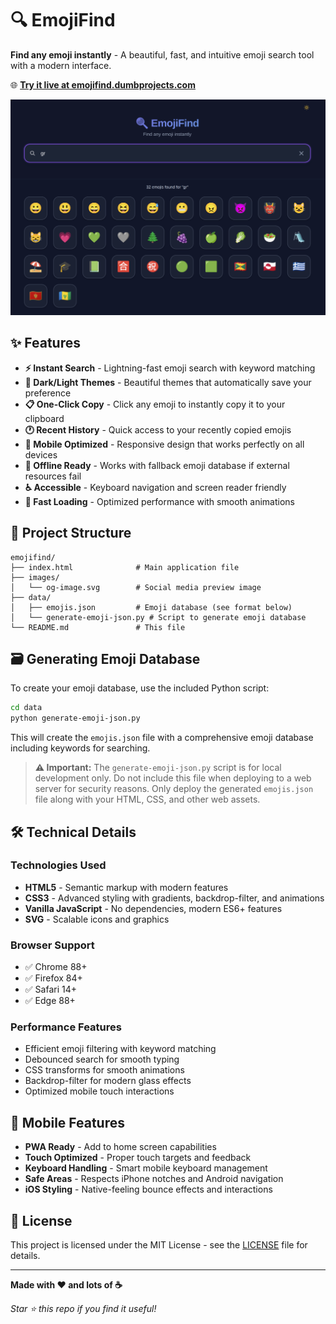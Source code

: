 # 🔍 EmojiFind

**Find any emoji instantly** - A beautiful, fast, and intuitive emoji search tool with a modern interface.

🌐 **[Try it live at emojifind.dumbprojects.com](https://emojifind.dumbprojects.com/)**

![EmojiFind Preview](https://raw.githubusercontent.com/jeremehancock/EmojiFind/main/images/screenshot.png "EmojiFind Preview")

## ✨ Features

- **⚡ Instant Search** - Lightning-fast emoji search with keyword matching
- **🌙 Dark/Light Themes** - Beautiful themes that automatically save your preference
- **📋 One-Click Copy** - Click any emoji to instantly copy it to your clipboard
- **🕐 Recent History** - Quick access to your recently copied emojis
- **📱 Mobile Optimized** - Responsive design that works perfectly on all devices
- **🔄 Offline Ready** - Works with fallback emoji database if external resources fail
- **♿ Accessible** - Keyboard navigation and screen reader friendly
- **🚀 Fast Loading** - Optimized performance with smooth animations

## 📁 Project Structure

```
emojifind/
├── index.html              # Main application file
├── images/
│   └── og-image.svg        # Social media preview image
├── data/
│   ├── emojis.json         # Emoji database (see format below)
│   └── generate-emoji-json.py # Script to generate emoji database
└── README.md               # This file
```

## 🗃️ Generating Emoji Database

To create your emoji database, use the included Python script:

```bash
cd data
python generate-emoji-json.py
```

This will create the `emojis.json` file with a comprehensive emoji database including keywords for searching.

> **⚠️ Important:** The `generate-emoji-json.py` script is for local development only. Do not include this file when deploying to a web server for security reasons. Only deploy the generated `emojis.json` file along with your HTML, CSS, and other web assets.

## 🛠️ Technical Details

### Technologies Used
- **HTML5** - Semantic markup with modern features
- **CSS3** - Advanced styling with gradients, backdrop-filter, and animations
- **Vanilla JavaScript** - No dependencies, modern ES6+ features
- **SVG** - Scalable icons and graphics

### Browser Support
- ✅ Chrome 88+
- ✅ Firefox 84+
- ✅ Safari 14+
- ✅ Edge 88+

### Performance Features
- Efficient emoji filtering with keyword matching
- Debounced search for smooth typing
- CSS transforms for smooth animations
- Backdrop-filter for modern glass effects
- Optimized mobile touch interactions

## 📱 Mobile Features

- **PWA Ready** - Add to home screen capabilities
- **Touch Optimized** - Proper touch targets and feedback
- **Keyboard Handling** - Smart mobile keyboard management
- **Safe Areas** - Respects iPhone notches and Android navigation
- **iOS Styling** - Native-feeling bounce effects and interactions

## 📄 License

This project is licensed under the MIT License - see the [LICENSE](LICENSE) file for details.

---

**Made with ❤️ and lots of ☕** 

*Star ⭐ this repo if you find it useful!*
